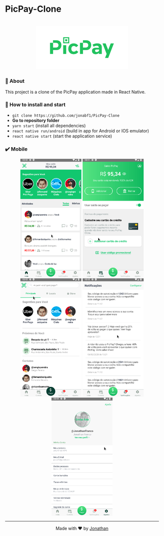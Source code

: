 # PicPay-Clone

<h1 align="center">
<img src="src/assets/logogit.png" width="300px">
</h1>

### :page_with_curl: About
This project is a clone of the PicPay application made in React Native.

### :rocket: How to install and start 
- `git clone https://github.com/jonabf1/PicPay-Clone`
- **Go to repository folder**
- `yarn start` (install all dependencies)
- `react native run/android` (build in app for Android or IOS emulator)
- `react native start` (start the application service)

### :heavy_check_mark: Mobile

<p align="center">
  <img alt="1" width="200px" src="public/1.gif">
  <img alt="2" width="200px" src="public/2.gif">
  <img alt="3" width="200px" src="public/3.gif">
  <img alt="4" width="200px" src="public/4.gif">
  <img alt="5" width="200px" src="public/5.gif">
</p>

---

<p align="center">
Made with ♥ by <a href="https://www.linkedin.com/in/jonathan-barros-franco">Jonathan</a>
</p>
